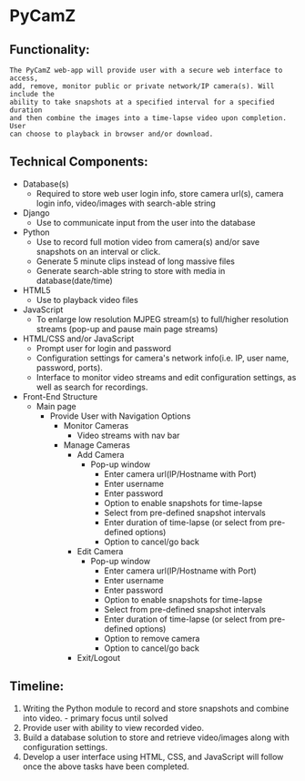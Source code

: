 # PyCamZ

## Functionality:
    The PyCamZ web-app will provide user with a secure web interface to access,
    add, remove, monitor public or private network/IP camera(s). Will include the
    ability to take snapshots at a specified interval for a specified duration
    and then combine the images into a time-lapse video upon completion. User
    can choose to playback in browser and/or download.

## Technical Components:
+ Database(s)
  * Required to store web user login info, store camera url(s), camera login info, video/images with search-able string
+ Django
  * Use to communicate input from the user into the database
+ Python
  * Use to record full motion video from camera(s) and/or save snapshots on an interval or click.
  * Generate 5 minute clips instead of long massive files
  * Generate search-able string to store with media in database(date/time)
+ HTML5
  * Use to playback video files
+ JavaScript
  * To enlarge low resolution MJPEG stream(s) to full/higher resolution streams (pop-up and pause main page streams)
+ HTML/CSS and/or JavaScript
  * Prompt user for login and password
  * Configuration settings for camera's network info(i.e. IP, user name, password, ports).
  * Interface to monitor video streams and edit configuration settings, as well as search for recordings.
+ Front-End Structure
  * Main page
    * Provide User with Navigation Options
      * Monitor Cameras
        * Video streams with nav bar
      * Manage Cameras
        * Add Camera
          * Pop-up window
            * Enter camera url(IP/Hostname with Port)
            * Enter username
            * Enter password
            * Option to enable snapshots for time-lapse
            * Select from pre-defined snapshot intervals
            * Enter duration of time-lapse (or select from pre-defined options)
            * Option to cancel/go back
        * Edit Camera
          * Pop-up window
            * Enter camera url(IP/Hostname with Port)
            * Enter username
            * Enter password
            * Option to enable snapshots for time-lapse
            * Select from pre-defined snapshot intervals
            * Enter duration of time-lapse (or select from pre-defined options)
            * Option to remove camera
            * Option to cancel/go back
        * Exit/Logout

## Timeline:
1. Writing the Python module to record and store snapshots and combine into video. - primary focus until solved
1. Provide user with ability to view recorded video.
1. Build a database solution to store and retrieve video/images along with configuration settings.
1. Develop a user interface using HTML, CSS, and JavaScript will follow once the above tasks have been completed.
